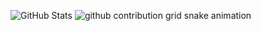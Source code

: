   ![GitHub Stats](https://github-readme-stats.vercel.app/api?username=glauberperez&theme=chartreuse-dark&show_icons=true)
  ![github contribution grid snake animation](https://raw.githubusercontent.com/glauberperez/glauberperez/output/github-contribution-grid-snake.svg)
